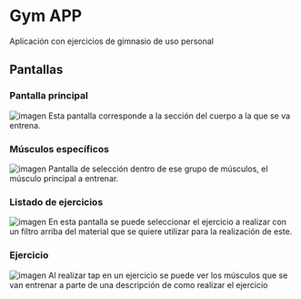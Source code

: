 # Gym APP

Aplicación con ejercicios de gimnasio de uso personal

## Pantallas

### Pantalla principal
![imagen](https://github.com/diegoguizanlopez/EjerciciosGimnasioApp/assets/122787498/e452b083-6865-4ef8-a456-09c0121fcb7d)
Esta pantalla corresponde a la sección del cuerpo a la que se va entrena.

### Músculos específicos
![imagen](https://github.com/diegoguizanlopez/EjerciciosGimnasioApp/assets/122787498/fb06738a-8975-4b11-983b-0af8ef2ff831)
Pantalla de selección dentro de ese grupo de músculos, el músculo principal a entrenar.

### Listado de ejercicios
![imagen](https://github.com/diegoguizanlopez/EjerciciosGimnasioApp/assets/122787498/6b989b56-31a9-43fa-beb9-cb0ed91446fe)
En esta pantalla se puede seleccionar el ejercicio a realizar con un filtro arriba del material que se quiere utilizar para la realización de este.

### Ejercicio
![imagen](https://github.com/diegoguizanlopez/EjerciciosGimnasioApp/assets/122787498/3792845c-18ba-4c90-baab-187bbfec5ce7)
Al realizar tap en un ejercicio se puede ver los músculos que se van entrenar a parte de una descripción de como realizar el ejercicio
